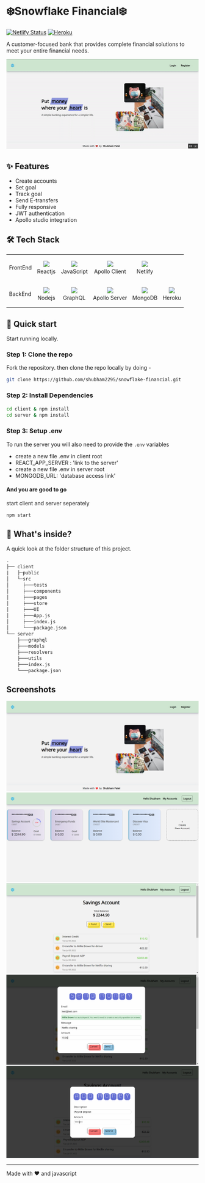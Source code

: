 # ❄️Snowflake Financial❄️

[![Netlify Status](https://api.netlify.com/api/v1/badges/4cdbeec1-d7ee-420e-969d-94fca22492c4/deploy-status?branch=main)](https://app.netlify.com/sites/snowflake-financial/deploys) [![Heroku](https://heroku-badge.herokuapp.com/?app=shubham-tinyapp)]()

A customer-focused bank that provides complete financial solutions to meet your entire financial needs.

![snow](https://github.com/shubham2295/snowflake-financial/blob/main/docs/snow.gif)

## ✨ Features

- Create accounts
- Set goal
- Track goal
- Send E-transfers
- Fully responsive
- JWT authentication
- Apollo studio integration

## :hammer_and_wrench: Tech Stack

|          |                                                                                                                             |                                                                                                                                    |                                                                                                                                    |                                                                                                                               |                                                                                                                             |
| -------- | --------------------------------------------------------------------------------------------------------------------------- | ---------------------------------------------------------------------------------------------------------------------------------- | ---------------------------------------------------------------------------------------------------------------------------------- | ----------------------------------------------------------------------------------------------------------------------------- | --------------------------------------------------------------------------------------------------------------------------- |
| FrontEnd | <p align="center"><img src="https://shubhampatel.netlify.app/assets/placeholders/react.svg" height ="50"> <br />Reactjs</p> | <p align="center"><img src="https://shubhampatel.netlify.app/assets/placeholders/javascript.svg" height="50"> <br />JavaScript</p> | <p align="center"><img src="https://shubhampatel.netlify.app/assets/placeholders/apollo.svg" height ="50"> <br />Apollo Client</p> | <p align="center"><img src="https://shubhampatel.netlify.app/assets/placeholders/netlify.svg" height ="50"> <br />Netlify</p> |
| BackEnd  | <p align="center"><img src="https://shubhampatel.netlify.app/assets/placeholders/nodejs.svg" height ="50"> <br />Nodejs</p> | <p align="center"><img src="https://shubhampatel.netlify.app/assets/placeholders/graphql.svg" height="50"> <br />GraphQL</p>       | <p align="center"><img src="https://shubhampatel.netlify.app/assets/placeholders/apollo.svg" height ="50"> <br />Apollo Server</p> | <p align="center"><img src="https://shubhampatel.netlify.app/assets/placeholders/mongodb.svg" height ="50"> <br />MongoDB</p> | <p align="center"><img src="https://shubhampatel.netlify.app/assets/placeholders/heroku.svg" height ="50"> <br />Heroku</p> |

## :rocket: Quick start

Start running locally.

### Step 1: Clone the repo

Fork the repository. then clone the repo locally by doing -

```sh
git clone https://github.com/shubham2295/snowflake-financial.git
```

### Step 2: Install Dependencies

```sh
cd client & npm install
cd server & npm install
```

### Step 3: Setup .env

To run the server you will also need to provide the `.env` variables

- create a new file .env in client root
- REACT_APP_SERVER : 'link to the server'
- create a new file .env in server root
- MONGODB_URL: 'database access link'

#### And you are good to go

start client and server seperately

```sh
npm start
```

## :open_file_folder: What's inside?

A quick look at the folder structure of this project.

    .
    ├── client
    |   ├─public
    │   └─src
    │     ├───tests
    │     ├───components
    │     ├───pages
    │     ├───store
    │     ├───UI
    │     ├───App.js
    │     ├───index.js
    │     └───package.json
    └── server
        ├───graphql
        ├───models
        ├───resolvers
        ├───utils
        ├───index.js
        └───package.json

## Screenshots

![Homepage](https://github.com/shubham2295/snowflake-financial/blob/main/docs/home.png)
![accounts](https://github.com/shubham2295/snowflake-financial/blob/main/docs/accounts.png)
![accountdetail](https://github.com/shubham2295/snowflake-financial/blob/main/docs/details.png)
![etransfer](https://github.com/shubham2295/snowflake-financial/blob/main/docs/etransfer.png)
![deposit](https://github.com/shubham2295/snowflake-financial/blob/main/docs/deposit.png)

---

Made with :heart: and javascript
